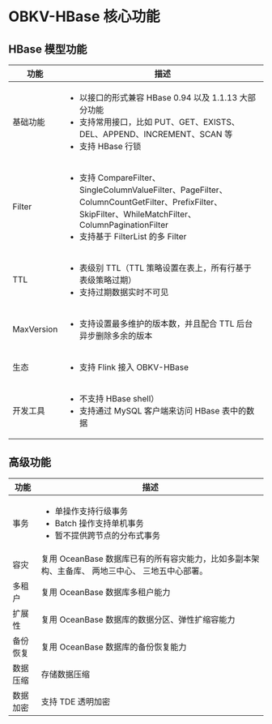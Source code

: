 # OBKV-HBase 核心功能

## HBase 模型功能

|**功能**|**描述**|
|---|---|
| 基础功能 | <ul><li>以接口的形式兼容 HBase 0.94 以及 1.1.13 大部分功能</li><li>支持常用接口，比如 PUT、GET、EXISTS、DEL、APPEND、INCREMENT、SCAN 等</li><li>支持 HBase 行锁</li></ul>|
| Filter | <ul><li>支持 CompareFilter、SingleColumnValueFilter、PageFilter、ColumnCountGetFilter、PrefixFilter、SkipFilter、WhileMatchFilter、ColumnPaginationFilter</li><li>支持基于 FilterList 的多 Filter</li></ul>|
| TTL | <ul><li>表级别 TTL（TTL 策略设置在表上，所有行基于表级策略过期）</li><li>支持过期数据实时不可见</li></ul>|
| MaxVersion | <ul><li>支持设置最多维护的版本数，并且配合 TTL 后台异步删除多余的版本</li></ul>|
| 生态 |<ul><li>支持 Flink 接入 OBKV-HBase</li></ul> |
| 开发工具 | <ul><li>不支持 HBase shell）</li><li>支持通过 MySQL 客户端来访问 HBase 表中的数据</li></ul>|

## 高级功能

|**功能**|**描述**|
|---|---|
| 事务 | <ul><li>单操作支持行级事务</li><li>Batch 操作支持单机事务</li><li>暂不提供跨节点的分布式事务</li></ul>|
| 容灾 | 复用 OceanBase 数据库已有的所有容灾能力，比如多副本架构、主备库、 两地三中心、 三地五中心部署。 |
| 多租户 | 复用 OceanBase 数据库多租户能力 |
| 扩展性 | 复用 OceanBase 数据库的数据分区、弹性扩缩容能力 |
| 备份恢复 | 复用 OceanBase 数据库的备份恢复能力 |
| 数据压缩 | 存储数据压缩 |
| 数据加密 | 支持 TDE 透明加密 |
